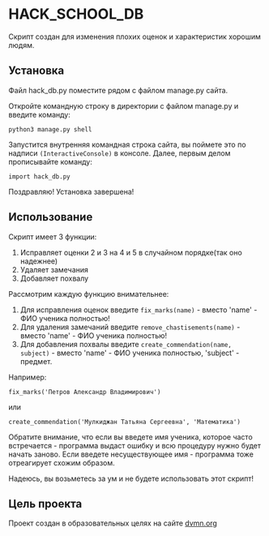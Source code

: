 # HACK_SCHOOL_DB
Скрипт создан для изменения плохих оценок и характеристик хорошим людям.

## Установка
Файл hack_db.py поместите рядом с файлом manage.py сайта.

Откройте командную строку в директории с файлом manage.py и введите команду:
```
python3 manage.py shell
```
Запустится внутренняя командная строка сайта, вы поймете это по надписи `(InteractiveConsole)` в консоле.
Далее, первым делом прописывайте команду:
```
import hack_db.py
```
Поздравляю! Установка завершена!

## Использование
Скрипт имеет 3 функции:
1. Исправляет оценки 2 и 3 на 4 и 5 в случайном порядке(так оно надежнее)
2. Удаляет замечания
3. Добавляет похвалу

Рассмотрим каждую функцию внимательнее:
1. Для исправления оценок введите `fix_marks(name)` - вместо 'name' - ФИО ученика полностью!
2. Для удаления замечаний введите `remove_chastisements(name)`  - вместо 'name' - ФИО ученика полностью!
3. Для добавления похвалы введите `create_commendation(name, subject)` - вместо 'name' - ФИО ученика полностью, 'subject' - предмет.

Например:
```
fix_marks('Петров Александр Владимирович')
```
или

```
create_commendation('Мулкиджан Татьяна Сергеевна', 'Математика')
```
Обратите внимание, что если вы введете имя ученика, которое часто встречается - программа выдаст ошибку и всю процедуру нужно будет начать заново.
Если введете несуществующее имя - программа тоже отреагирует схожим образом.

Надеюсь, вы возьметесь за ум и не будете использовать этот скрипт!

## Цель проекта
Проект создан в образовательных целях на сайте [dvmn.org](dvmn.org)
